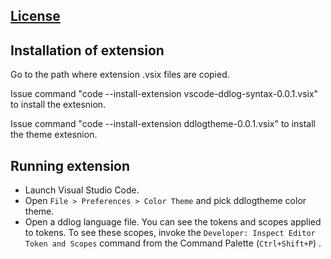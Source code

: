 ## [License](https://github.com/vmware/differential-datalog/blob/master/LICENSE)

## Installation of extension

Go to the path where extension .vsix files are copied. 

Issue command "code --install-extension vscode-ddlog-syntax-0.0.1.vsix" to install the extesnion.

Issue command "code --install-extension ddlogtheme-0.0.1.vsix" to install the theme extesnion.

## Running extension

* Launch Visual Studio Code.
* Open `File > Preferences > Color Theme` and pick ddlogtheme color theme.
* Open a ddlog language file. You can see the tokens and scopes applied to tokens.
 To see these scopes, invoke the `Developer: Inspect Editor Token and Scopes` command from the Command Palette (`Ctrl+Shift+P`) .

